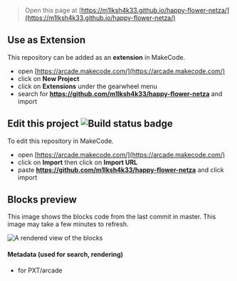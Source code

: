  


> Open this page at [https://m1lksh4k33.github.io/happy-flower-netza/](https://m1lksh4k33.github.io/happy-flower-netza/)

## Use as Extension

This repository can be added as an **extension** in MakeCode.

* open [https://arcade.makecode.com/](https://arcade.makecode.com/)
* click on **New Project**
* click on **Extensions** under the gearwheel menu
* search for **https://github.com/m1lksh4k33/happy-flower-netza** and import

## Edit this project ![Build status badge](https://github.com/m1lksh4k33/happy-flower-netza/workflows/MakeCode/badge.svg)

To edit this repository in MakeCode.

* open [https://arcade.makecode.com/](https://arcade.makecode.com/)
* click on **Import** then click on **Import URL**
* paste **https://github.com/m1lksh4k33/happy-flower-netza** and click import

## Blocks preview

This image shows the blocks code from the last commit in master.
This image may take a few minutes to refresh.

![A rendered view of the blocks](https://github.com/m1lksh4k33/happy-flower-netza/raw/master/.github/makecode/blocks.png)

#### Metadata (used for search, rendering)

* for PXT/arcade
<script src="https://makecode.com/gh-pages-embed.js"></script><script>makeCodeRender("{{ site.makecode.home_url }}", "{{ site.github.owner_name }}/{{ site.github.repository_name }}");</script>
